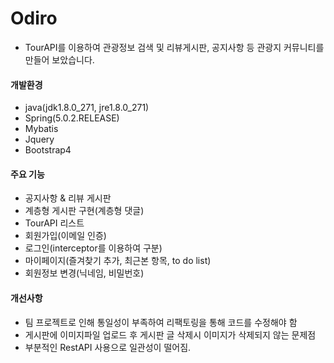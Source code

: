 # Odiro
- TourAPI를 이용하여 관광정보 검색 및 리뷰게시판, 공지사항 등 관광지 커뮤니티를 만들어 보았습니다.

#### 개발환경
- java(jdk1.8.0_271, jre1.8.0_271)
- Spring(5.0.2.RELEASE)
- Mybatis
- Jquery
- Bootstrap4

#### 주요 기능
- 공지사항 & 리뷰 게시판
- 계층형 게시판 구현(계층형 댓글)
- TourAPI 리스트
- 회원가입(이메일 인증)
- 로그인(interceptor를 이용하여 구분)
- 마이페이지(즐겨찾기 추가, 최근본 항목, to do list)
- 회원정보 변경(닉네임, 비밀번호)

#### 개선사항
- 팀 프로젝트로 인해 통일성이 부족하여 리팩토링을 통해 코드를 수정해야 함
- 게시판에 이미지파일 업로드 후 게시판 글 삭제시 이미지가 삭제되지 않는 문제점
- 부분적인 RestAPI 사용으로 일관성이 떨어짐.
